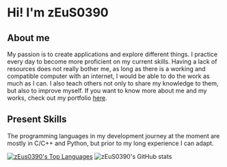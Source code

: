 # Hi! I'm zEuS0390

## About me 
My passion is to create applications and explore different things. I practice every day to become more proficient on my current skills. Having a lack of resources does not really bother me, as long as there is a working and compatible computer with an internet, I would be able to do the work as much as I can. I also teach others not only to share my knowledge to them, but also to improve myself. If you want to know more about me and my works, check out my portfolio [here](https://zEuS0390.github.io).

## Present Skills
The programming languages in my development journey at the moment are mostly in C/C++ and Python, but prior to my long experience I can adapt.<br>

[![zEus0390's Top Languages](https://github-readme-stats.vercel.app/api/top-langs/?username=zEuS0390&layout=compact)](https://github.com/anuraghazra/github-readme-stats)
![zEuS0390's GitHub stats](https://github-readme-stats.vercel.app/api?username=zEuS0390&show_icons=true&theme=tokyonight)
